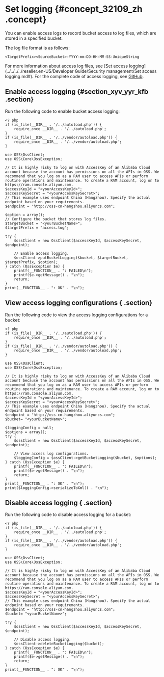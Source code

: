 # Set logging {#concept_32109_zh .concept}

You can enable access logs to record bucket access to log files, which are stored in a specified bucket.

The log file format is as follows:

`<TargetPrefix><SourceBucket>-YYYY-mm-DD-HH-MM-SS-UniqueString`

For more information about access log files, see [Set access logging](../../../../reseller.en-US/Developer Guide/Security management/Set access logging.md#). For the complete code of access logging, see [GitHub](https://github.com/aliyun/aliyun-oss-php-sdk/blob/master/samples/BucketLogging.php).

## Enable access logging {#section_xyv_yyr_kfb .section}

Run the following code to enable bucket access logging:

```language-php
<? php
if (is_file(__DIR__ . '/../autoload.php')) {
    require_once __DIR__ . '/../autoload.php';
}
if (is_file(__DIR__ . '/../vendor/autoload.php')) {
    require_once __DIR__ . '/../vendor/autoload.php';
}

use OSS\OssClient;
use OSS\Core\OssException;

// It is highly risky to log on with AccessKey of an Alibaba Cloud account because the account has permissions on all the APIs in OSS. We recommend that you log on as a RAM user to access APIs or perform routine operations and maintenance. To create a RAM account, log on to https://ram.console.aliyun.com.
$accessKeyId = "<yourAccessKeyId>";
$accessKeySecret = "<yourAccessKeySecret>";
// This example uses endpoint China (Hangzhou). Specify the actual endpoint based on your requirements.
$endpoint = "http://oss-cn-hangzhou.aliyuncs.com";

$option = array();
// Configure the bucket that stores log files.
$targetBucket = "<yourBucketName>";
$targetPrefix = "access.log";

try {
    $ossClient = new OssClient($accessKeyId, $accessKeySecret, $endpoint);

    // Enable access logging.
    $ossClient->putBucketLogging($bucket, $targetBucket, $targetPrefix, $option);
} catch (OssException $e) {
    printf(__FUNCTION__ . ": FAILED\n");
    printf($e->getMessage() . "\n");
    return;
}
print(__FUNCTION__ . ": OK" . "\n");

```

## View access logging configurations { .section}

Run the following code to view the access logging configurations for a bucket:

```language-php
<? php
if (is_file(__DIR__ . '/../autoload.php')) {
    require_once __DIR__ . '/../autoload.php';
}
if (is_file(__DIR__ . '/../vendor/autoload.php')) {
    require_once __DIR__ . '/../vendor/autoload.php';
}

use OSS\OssClient;
use OSS\Core\OssException;

// It is highly risky to log on with AccessKey of an Alibaba Cloud account because the account has permissions on all the APIs in OSS. We recommend that you log on as a RAM user to access APIs or perform routine operations and maintenance. To create a RAM account, log on to https://ram.console.aliyun.com.
$accessKeyId = "<yourAccessKeyId>";
$accessKeySecret = "<yourAccessKeySecret>";
// This example uses endpoint China (Hangzhou). Specify the actual endpoint based on your requirements.
$endpoint = "http://oss-cn-hangzhou.aliyuncs.com";
$bucket= "<yourBucketName>";

$loggingConfig = null;
$options = array();
try {
    $ossClient = new OssClient($accessKeyId, $accessKeySecret, $endpoint);

    // View access log configurations.
    $loggingConfig = $ossClient->getBucketLogging($bucket, $options);
} catch (OssException $e) {
    printf(__FUNCTION__ . ": FAILED\n");
    printf($e->getMessage() . "\n");
    return;
}
print(__FUNCTION__ . ": OK" . "\n");
print($loggingConfig->serializeToXml() . "\n");

```

## Disable access logging { .section}

Run the following code to disable access logging for a bucket:

```language-php
<? php
if (is_file(__DIR__ . '/../autoload.php')) {
    require_once __DIR__ . '/../autoload.php';
}
if (is_file(__DIR__ . '/../vendor/autoload.php')) {
    require_once __DIR__ . '/../vendor/autoload.php';
}

use OSS\OssClient;
use OSS\Core\OssException;

// It is highly risky to log on with AccessKey of an Alibaba Cloud account because the account has permissions on all the APIs in OSS. We recommend that you log on as a RAM user to access APIs or perform routine operations and maintenance. To create a RAM account, log on to https://ram.console.aliyun.com.
$accessKeyId = "<yourAccessKeyId>";
$accessKeySecret = "<yourAccessKeySecret>";
// This example uses endpoint China (Hangzhou). Specify the actual endpoint based on your requirements.
$endpoint = "http://oss-cn-hangzhou.aliyuncs.com";
$bucket= "<yourBucketName>";

try {
    $ossClient = new OssClient($accessKeyId, $accessKeySecret, $endpoint);

    // Disable access logging.
    $ossClient->deleteBucketLogging($bucket);
} catch (OssException $e) {
    printf(__FUNCTION__ . ": FAILED\n");
    printf($e->getMessage() . "\n");
    return;
}
print(__FUNCTION__ . ": OK" . "\n");

```

